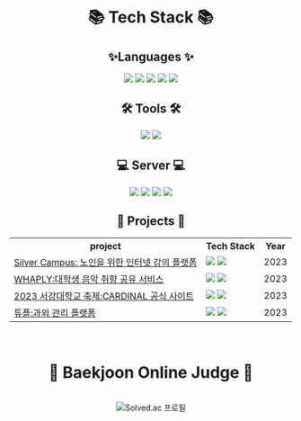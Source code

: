 
<div align="center">
  <h1>📚 Tech Stack 📚</h1>
</div>

<div align="center">
  <h2>✨Languages ✨ </h2>
</div>

<div align="center">
	<img src="https://img.shields.io/badge/c++-00599C?style=flat&logo=cplusplus&logoColor=white" />
	<img src="https://img.shields.io/badge/C-A8B9CC?style=flat&logo=c&logoColor=white" />
	<img src="https://img.shields.io/badge/python-3776AB?style=flat&logo=python&logoColor=white" />
  <img src="https://img.shields.io/badge/Java-4B4B77?style=flat&logo=Java&logoColor=white" />
  <img src="https://img.shields.io/badge/HTML-E34F26?style=flat&logo=html5&logoColor=white" />
</div>

<div align="center">
  <h2>🛠️ Tools 🛠️ </h2>
</div>

<div align="center">
	<img src="https://img.shields.io/badge/Django-092E20?style=flat&logo=django&logoColor=white" />
	<img src="https://img.shields.io/badge/Spring-6DB33F?style=flat&logo=spring&logoColor=white" />
</div>

<div align="center">
  <h2>💻 Server 💻</h2>
</div>

<div align="center">
	<img src="https://img.shields.io/badge/AWS-232F3E?style=flat&logo=amazonaws&logoColor=white" />
	<img src="https://img.shields.io/badge/S3-569A31?style=flat&logo=amazons3&logoColor=white" />
	<img src="https://img.shields.io/badge/RDS-527FFF?style=flat&logo=amazonrds&logoColor=white" />
	<img src="https://img.shields.io/badge/EC2-FF9900?style=flat&logo=amazonec2&logoColor=white" />
</div>

<div align="center">
  <h2>🍎 Projects 🍎</h2>
</div>

<div align="center">
  <table>
    <tr>
      <th>project</th>
      <th>Tech Stack</th>
      <th>Year</th>
    </tr>
    <tr>
      <td><a href="https://drive.google.com/file/d/15VXm0KVYfjIYbRgcn1ALwNySjfl2Sclr/view?usp=sharing">Silver Campus: 노인을 위한 인터넷 강의 플랫폼 </a></td>
      <td>
	      <img src="https://img.shields.io/badge/python-3776AB?style=flat&logo=python&logoColor=white"/>
	      <img src="https://img.shields.io/badge/Django-092E20?style=flat&logo=django&logoColor=white"/>
      </td>
      <td>2023</td>
    </tr>
    <tr>
	<td><a href="https://drive.google.com/file/d/1945aEB5-ACmhwBmIQ8RvrZTrknFFhc8T/view?usp=sharing">WHAPLY:대학생 음악 취향 공유 서비스</a></td>
	<td>
	      <img src="https://img.shields.io/badge/python-3776AB?style=flat&logo=python&logoColor=white"/>
	      <img src="https://img.shields.io/badge/Django-092E20?style=flat&logo=django&logoColor=white"/>
	</td>
	<td>2023</td>
    </tr>
    <tr>
      <td><a href="https://www.instagram.com/p/CxXXS88P2Q9/?utm_source=ig_web_copy_link&igshid=MzRlODBiNWFlZA==">2023 서강대학교 축제:CARDINAL 공식 사이트</a></td>
      <td>
	      <img src="https://img.shields.io/badge/python-3776AB?style=flat&logo=python&logoColor=white"/>
	      <img src="https://img.shields.io/badge/Django-092E20?style=flat&logo=django&logoColor=white"/>
	</td>
	<td>2023</td>
    </tr>
    <tr>
      <td><a href="링크">튜플:과외 관리 플랫폼</a></td>
      <td>
	      <img src="https://img.shields.io/badge/Java-4B4B77?style=flat&logo=Java&logoColor=white" />
	      <img src="https://img.shields.io/badge/Spring-6DB33F?style=flat&logo=spring&logoColor=white" />
	</td>
	<td>2023</td>
    </tr>
  </table>
</div>

<br>

<div align="center">
  <h1>🚩 Baekjoon Online Judge 🚩</h1>
</div><br>

<div align="center">
	<img class="centered-image" src="http://mazassumnida.wtf/api/v2/generate_badge?boj=aprilfo01s" alt="Solved.ac 프로필">
</div>

